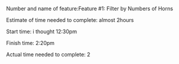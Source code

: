 Number and name of feature:Feature #1:  Filter by Numbers of Horns

Estimate of time needed to complete: almost 2hours 

Start time: i thought 12:30pm 

Finish time: 2:20pm

Actual time needed to complete: 2 